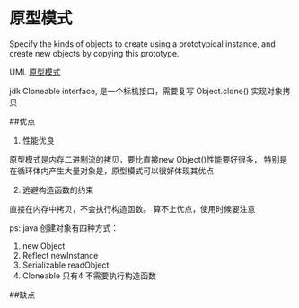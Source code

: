 # 原型模式

Specify the kinds of objects to create using a prototypical instance, and create new objects by copying this prototype.

UML
[原型模式](./img/)

jdk Cloneable interface, 是一个标机接口，需要复写 Object.clone() 实现对象拷贝


##优点

1. 性能优良
 
原型模式是内存二进制流的拷贝，要比直接new Object()性能要好很多，
特别是在循环体内产生大量对象是，原型模式可以很好体现其优点

2. 逃避构造函数的约束

直接在内存中拷贝，不会执行构造函数。 算不上优点，使用时候要注意

ps:
java 创建对象有四种方式：
1. new Object
2. Reflect newInstance
3. Serializable readObject
4. Cloneable 
 只有4 不需要执行构造函数


##缺点